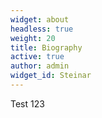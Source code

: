 ```yaml
---
widget: about
headless: true
weight: 20
title: Biography
active: true
author: admin
widget_id: Steinar
---
```

Test 123